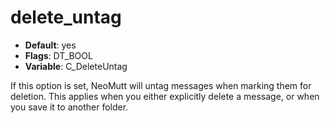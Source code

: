 # delete_untag

- **Default**: yes
- **Flags**: DT_BOOL
- **Variable**: C_DeleteUntag

If this option is set, NeoMutt will untag messages when marking them
for deletion.  This applies when you either explicitly delete a message,
or when you save it to another folder.
